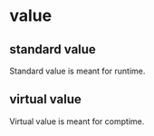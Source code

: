 # value

## standard value

Standard value is meant for runtime.

## virtual value

Virtual value is meant for comptime.
